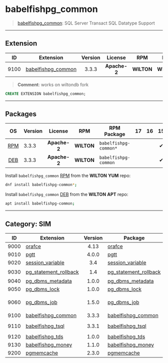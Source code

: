 # babelfishpg_common


> [babelfishpg_common](/https://babelfishpg.org/): SQL Server Transact SQL Datatype Support


-------

## Extension


| ID | Extension | Version | License | RPM | DEB | `LOAD` | `DYLIB` | `DDL` | `TRUST` | `RELOC` | Requires |
|:--:|-----------|:-------:|:-------:|:---:|:---:|:------:|:-------:|:-----:|:-------:|:-------:|----------|
| 9100 | [babelfishpg_common](https://babelfishpg.org/) | 3.3.3 | **<span class="tccyan">Apache-2</span>** | **<span class="tcorange">WILTON</span>** | **<span class="tcorange">WILTON</span>** |  | <span class="tcblue">✔</span> | <span class="tcblue">✔</span> | <span class="tcwarn">✘</span> | <span class="tcblue">✔</span> |  |


> **Comment**: works on wiltondb fork


```sql
CREATE EXTENSION babelfishpg_common;
```


-----------


## Packages


| OS | Version | License | RPM | RPM Package | 17 | 16 | 15 | 14 | 13 | 12 | Dependency |
|:--:|---------|:-------:|:---:|-------------|:--:|:--:|:--:|:--:|:--:|:--:|------------|
| [RPM](/rpm) | 3.3.3 | **<span class="tccyan">Apache-2</span>** | **<span class="tcorange">WILTON</span>** | `babelfishpg-common*` |  |  | <span class="tcblue">✔</span> |  |  |  |  |
| [DEB](/deb) | 3.3.3 | **<span class="tccyan">Apache-2</span>** | **<span class="tcorange">WILTON</span>** | `babelfishpg-common` |  |  | <span class="tcblue">✔</span> |  |  |  |  |



Install `babelfishpg_common` [RPM](/rpm) from the **<span class="tcorange">WILTON</span>** **YUM** repo:

```bash
dnf install babelfishpg-common*;
```


Install `babelfishpg_common` [DEB](/deb) from the **<span class="tcorange">WILTON</span>** **APT** repo:

```bash
apt install babelfishpg-common;
```


-----------


## Category: SIM


| ID | Extension | Version | Package | License | RPM | DEB | lang | Tags | Schemas | Requires | `LOAD` | `DYLIB` | `DDL` | `TRUST` | `RELOC` |
|:--:|-----------|:-------:|---------|:-------:|:---:|:---:|:----:|------|---------|----------|:------:|:-------:|:-----:|:-------:|:-------:|
| 9000 | [orafce](/sim/orafce) | 4.13 | [orafce](/sim/orafce) | **<span class="tcblue">BSD-0</span>** | **<span class="tccyan">PGDG</span>** | **<span class="tccyan">PGDG</span>** |  | `oracle` |  |  |  | <span class="tcblue">✔</span> | <span class="tcblue">✔</span> | <span class="tcwarn">✘</span> | <span class="tcwarn">✘</span> |
| 9010 | [pgtt](/sim/pgtt) | 4.0.0 | [pgtt](/sim/pgtt) | **<span class="tcblue">ISC</span>** | **<span class="tccyan">PGDG</span>** | **<span class="tccyan">PGDG</span>** |  | `oracle` |  |  |  | <span class="tcblue">✔</span> | <span class="tcblue">✔</span> | <span class="tcwarn">✘</span> |  |
| 9020 | [session_variable](/sim/session_variable) | 3.4 | [session_variable](/sim/session_variable) | **<span class="tcwarn">GPLv3</span>** | **<span class="tcwarn">PIGSTY</span>** | **<span class="tcwarn">PIGSTY</span>** | C |  |  |  |  | <span class="tcblue">✔</span> | <span class="tcblue">✔</span> |  | <span class="tcblue">✔</span> |
| 9030 | [pg_statement_rollback](/sim/pg_statement_rollback) | 1.4 | [pg_statement_rollback](/sim/pg_statement_rollback) | **<span class="tcblue">ISC</span>** | **<span class="tccyan">PGDG</span>** | **<span class="tcwarn">PIGSTY</span>** | C | `oracle` |  |  | <span class="tcred">❗</span> | <span class="tcblue">✔</span> | <span class="tcwarn">✘</span> | <span class="tcwarn">✘</span> |  |
| 9040 | [pg_dbms_metadata](/sim/pg_dbms_metadata) | 1.0.0 | [pg_dbms_metadata](/sim/pg_dbms_metadata) | **<span class="tcblue">PostgreSQL</span>** | **<span class="tccyan">PGDG</span>** | PGDG |  | `oracle` |  |  |  | <span class="tcblue">✔</span> | <span class="tcblue">✔</span> | <span class="tcwarn">✘</span> |  |
| 9050 | [pg_dbms_lock](/sim/pg_dbms_lock) | 1.0.0 | [pg_dbms_lock](/sim/pg_dbms_lock) | **<span class="tcblue">PostgreSQL</span>** | **<span class="tccyan">PGDG</span>** | PGDG |  | `oracle` |  |  |  | <span class="tcblue">✔</span> | <span class="tcblue">✔</span> | <span class="tcwarn">✘</span> |  |
| 9060 | [pg_dbms_job](/sim/pg_dbms_job) | 1.5.0 | [pg_dbms_job](/sim/pg_dbms_job) | **<span class="tcblue">PostgreSQL</span>** | **<span class="tccyan">PGDG</span>** | PGDG |  | `oracle`, `dep-break` |  |  |  | <span class="tcblue">✔</span> | <span class="tcblue">✔</span> | <span class="tcwarn">✘</span> |  |
| 9100 | [babelfishpg_common](/sim/babelfishpg_common) | 3.3.3 | [babelfishpg_common](/sim/babelfishpg_common) | **<span class="tccyan">Apache-2</span>** | **<span class="tcorange">WILTON</span>** | **<span class="tcorange">WILTON</span>** |  | `mssql` |  |  |  | <span class="tcblue">✔</span> | <span class="tcblue">✔</span> | <span class="tcwarn">✘</span> | <span class="tcblue">✔</span> |
| 9110 | [babelfishpg_tsql](/sim/babelfishpg_tsql) | 3.3.1 | [babelfishpg_tsql](/sim/babelfishpg_tsql) | **<span class="tccyan">Apache-2</span>** | **<span class="tcorange">WILTON</span>** | **<span class="tcorange">WILTON</span>** |  | `mssql` |  | [`babelfishpg_common`](/sim/babelfishpg_common), [`uuid-ossp`](/func/uuid-ossp) | <span class="tcred">❗</span> | <span class="tcblue">✔</span> | <span class="tcblue">✔</span> | <span class="tcwarn">✘</span> | <span class="tcblue">✔</span> |
| 9120 | [babelfishpg_tds](/sim/babelfishpg_tds) | 1.0.0 | [babelfishpg_tds](/sim/babelfishpg_tds) | **<span class="tccyan">Apache-2</span>** | **<span class="tcorange">WILTON</span>** | **<span class="tcorange">WILTON</span>** |  | `mssql` |  | [`babelfishpg_tsql`](/sim/babelfishpg_tsql) |  | <span class="tcblue">✔</span> | <span class="tcblue">✔</span> | <span class="tcwarn">✘</span> | <span class="tcblue">✔</span> |
| 9130 | [babelfishpg_money](/sim/babelfishpg_money) | 1.1.0 | [babelfishpg_money](/sim/babelfishpg_money) | **<span class="tccyan">Apache-2</span>** | **<span class="tcorange">WILTON</span>** | **<span class="tcorange">WILTON</span>** |  | `mssql` |  |  |  | <span class="tcblue">✔</span> | <span class="tcblue">✔</span> | <span class="tcblue">✔</span> | <span class="tcwarn">✘</span> |
| 9200 | [pgmemcache](/sim/pgmemcache) | 2.3.0 | [pgmemcache](/sim/pgmemcache) | **<span class="tcblue">MIT</span>** | **<span class="tccyan">PGDG</span>** | **<span class="tccyan">PGDG</span>** |  |  |  |  |  | <span class="tcblue">✔</span> | <span class="tcblue">✔</span> | <span class="tcwarn">✘</span> | <span class="tcblue">✔</span> |



